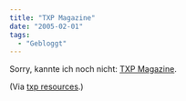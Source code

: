 ```yaml
---
title: "TXP Magazine"
date: "2005-02-01"
tags:
  - "Gebloggt"
---
```


Sorry, kannte ich noch nicht: [TXP Magazine](http://txpmagazine.kbbu.de/).

(Via [txp resources](http://textpattern.kbbu.de/).)
